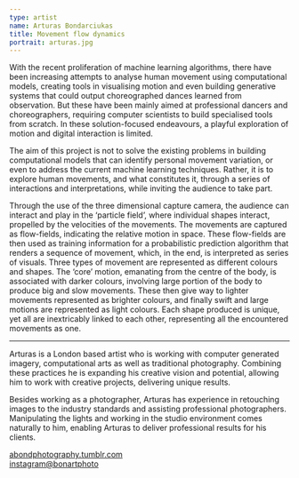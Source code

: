 ```yaml
---
type: artist
name: Arturas Bondarciukas
title: Movement flow dynamics
portrait: arturas.jpg
---
```


With the recent proliferation of machine learning algorithms, there have been increasing attempts to analyse human movement using computational models, creating tools in visualising motion and even building generative systems that could output choreographed dances learned from observation. But these have been mainly aimed at professional dancers and choreographers, requiring computer scientists to build specialised tools from scratch. In these solution-focused endeavours, a playful exploration of motion and digital interaction is limited.

The aim of this project is not to solve the existing problems in building computational models that can identify personal movement variation, or even to address the current machine learning techniques. Rather, it is to explore human movements, and what constitutes it, through a series of interactions and interpretations, while inviting the audience to take part.

Through the use of the three dimensional capture camera, the audience can interact and play in the ‘particle field’, where individual shapes interact, propelled by the velocities of the movements. The movements are captured as flow-fields, indicating the relative motion in space. These flow-fields are then used as training information for a probabilistic prediction algorithm that renders a sequence of movement, which, in the end, is interpreted as series of visuals. Three types of movement are represented as different colours and shapes. The ‘core’ motion, emanating from the centre of the body, is associated with darker colours, involving large portion of the body to produce big and slow movements. These then give way to lighter movements represented as brighter colours, and finally swift and large motions are represented as light colours. Each shape produced is unique, yet all are inextricably linked to each other, representing all the encountered movements as one.

---

Arturas is a London based artist who is working with computer generated imagery, computational arts as well as traditional photography. Combining these practices he is expanding his creative vision and potential, allowing him to work with creative projects, delivering unique results.

Besides working as a photographer, Arturas has experience in retouching images to the industry standards and assisting professional photographers. Manipulating the lights and working in the studio environment comes naturally to him, enabling Arturas to deliver professional results for his clients.

[abondphotography.tumblr.com](http://abondphotography.tumblr.com/)  
[instagram@bonartphoto](https://instagram.com/bonartphoto)

